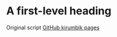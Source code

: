 # A first-level heading

Original script [GitHub kirumbik pages](https://gist.github.com/kirumbik/48a2b404cfbcd35b3aba9acbc56ba226)
